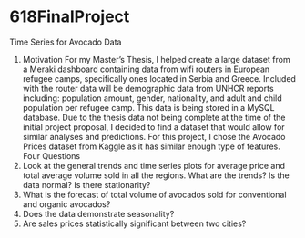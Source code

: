 # 618FinalProject
Time Series for Avocado Data

1. Motivation
For my Master’s Thesis, I helped create a large dataset from a Meraki dashboard containing data from wifi routers in European refugee camps, specifically ones located in Serbia and Greece. Included with the router data will be demographic data from UNHCR reports including: population amount, gender, nationality, and adult and child population per refugee camp. This data is being stored in a MySQL database. Due to the thesis data not being complete at the time of the initial project proposal, I decided to find a dataset that would allow for similar analyses and predictions. For this project, I chose the Avocado Prices dataset from Kaggle as it has similar enough type of features.
Four Questions
1. Look at the general trends and time series plots for average price and total average volume sold in
all the regions. What are the trends? Is the data normal? Is there stationarity?
2. What is the forecast of total volume of avocados sold for conventional and organic avocados?
3. Does the data demonstrate seasonality?
4. Are sales prices statistically significant between two cities?
